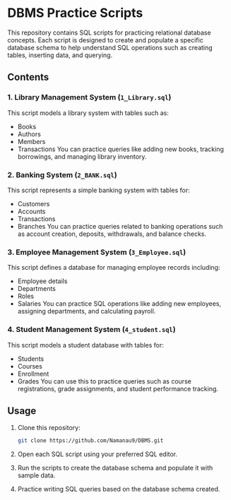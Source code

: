 # DBMS Practice Scripts

This repository contains SQL scripts for practicing relational database concepts. Each script is designed to create and populate a specific database schema to help understand SQL operations such as creating tables, inserting data, and querying.

## Contents

### 1. Library Management System (`1_Library.sql`)
This script models a library system with tables such as:
- Books
- Authors
- Members
- Transactions
You can practice queries like adding new books, tracking borrowings, and managing library inventory.

### 2. Banking System (`2_BANK.sql`)
This script represents a simple banking system with tables for:
- Customers
- Accounts
- Transactions
- Branches
You can practice queries related to banking operations such as account creation, deposits, withdrawals, and balance checks.

### 3. Employee Management System (`3_Employee.sql`)
This script defines a database for managing employee records including:
- Employee details
- Departments
- Roles
- Salaries
You can practice SQL operations like adding new employees, assigning departments, and calculating payroll.

### 4. Student Management System (`4_student.sql`)
This script models a student database with tables for:
- Students
- Courses
- Enrollment
- Grades
You can use this to practice queries such as course registrations, grade assignments, and student performance tracking.

## Usage

1. Clone this repository:
   ```bash
   git clone https://github.com/Namanau9/DBMS.git
2. Open each SQL script using your preferred SQL editor.

3. Run the scripts to create the database schema and populate it with sample data.

4. Practice writing SQL queries based on the database schema created.
